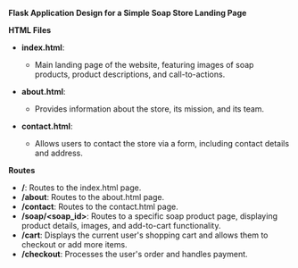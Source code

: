 **Flask Application Design for a Simple Soap Store Landing Page**

**HTML Files**

* **index.html**:
    * Main landing page of the website, featuring images of soap products, product descriptions, and call-to-actions.

* **about.html**:
    * Provides information about the store, its mission, and its team.

* **contact.html**:
    * Allows users to contact the store via a form, including contact details and address.

**Routes**

* **/**: Routes to the index.html page.
* **/about**: Routes to the about.html page.
* **/contact**: Routes to the contact.html page.
* **/soap/<soap_id>**: Routes to a specific soap product page, displaying product details, images, and add-to-cart functionality.
* **/cart**: Displays the current user's shopping cart and allows them to checkout or add more items.
* **/checkout**: Processes the user's order and handles payment.
